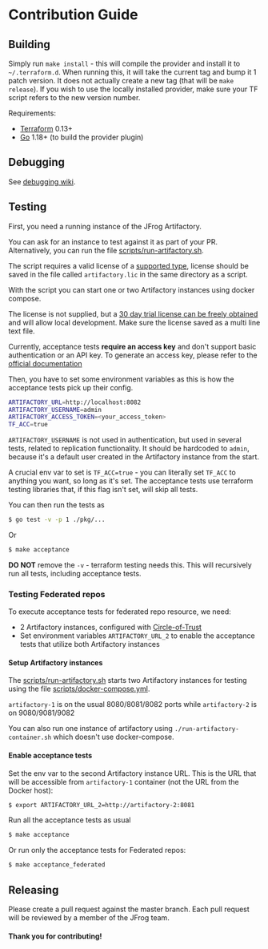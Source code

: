# Contribution Guide

## Building

Simply run `make install` - this will compile the provider and install it to `~/.terraform.d`. When running this, it will take the current tag and bump it 1 patch version. It does not actually create a new tag (that will be `make release`). If you wish to use the locally installed provider, make sure your TF script refers to the new version number.

Requirements:
- [Terraform](https://www.terraform.io/downloads.html) 0.13+
- [Go](https://golang.org/doc/install) 1.18+ (to build the provider plugin)

## Debugging

See [debugging wiki](https://github.com/jfrog/terraform-provider-artifactory/wiki/Debugging).

## Testing

First, you need a running instance of the JFrog Artifactory.

You can ask for an instance to test against it as part of your PR. Alternatively, you can run the file [scripts/run-artifactory.sh](scripts/run-artifactory.sh).

The script requires a valid license of a [supported type](https://github.com/jfrog/terraform-provider-artifactory#license-requirements), license should be saved in the file called `artifactory.lic` in the same directory as a script.

With the script you can start one or two Artifactory instances using docker compose.

The license is not supplied, but a [30 day trial license can be freely obtained](https://jfrog.com/start-free/#hosted) and will allow local development. Make sure the license saved as a multi line text file.

Currently, acceptance tests **require an access key** and don't support basic authentication or an API key. To generate an access key, please refer to the [official documentation](https://www.jfrog.com/confluence/display/JFROG/Access+Tokens#AccessTokens-GeneratingAdminTokens)

Then, you have to set some environment variables as this is how the acceptance tests pick up their config.

```sh
ARTIFACTORY_URL=http://localhost:8082
ARTIFACTORY_USERNAME=admin
ARTIFACTORY_ACCESS_TOKEN=<your_access_token>
TF_ACC=true
```
`ARTIFACTORY_USERNAME` is not used in authentication, but used in several tests, related to replication functionality. It should be hardcoded to `admin`, because it's a default user created in the Artifactory instance from the start.

A crucial env var to set is `TF_ACC=true` - you can literally set `TF_ACC` to anything you want, so long as it's set. The acceptance tests use terraform testing libraries that, if this flag isn't set, will skip all tests.

You can then run the tests as

```sh
$ go test -v -p 1 ./pkg/...
```

Or

```sh
$ make acceptance
```

**DO NOT** remove the `-v` - terraform testing needs this. This will recursively run all tests, including acceptance tests.

### Testing Federated repos

To execute acceptance tests for federated repo resource, we need:
- 2 Artifactory instances, configured with [Circle-of-Trust](https://www.jfrog.com/confluence/display/JFROG/Access+Tokens#AccessTokens-CircleofTrust(Cross-InstanceAuthentication))
- Set environment variables `ARTIFACTORY_URL_2` to enable the acceptance tests that utilize both Artifactory instances

#### Setup Artifactory instances

The [scripts/run-artifactory.sh](scripts/run-artifactory.sh) starts two Artifactory instances for testing using the file [scripts/docker-compose.yml](scripts/docker-compose.yml).

`artifactory-1` is on the usual 8080/8081/8082 ports while `artifactory-2` is on 9080/9081/9082

You can also run one instance of artifactory using `./run-artifactory-container.sh` which doesn't use docker-compose.

#### Enable acceptance tests

Set the env var to the second Artifactory instance URL. This is the URL that will be accessible from `artifactory-1` container (not the URL from the Docker host):
```sh
$ export ARTIFACTORY_URL_2=http://artifactory-2:8081
```

Run all the acceptance tests as usual
```sh
$ make acceptance
```

Or run only the acceptance tests for Federated repos:
```sh
$ make acceptance_federated
```

## Releasing

Please create a pull request against the master branch. Each pull request will be reviewed by a member of the JFrog team.

#### Thank you for contributing!

